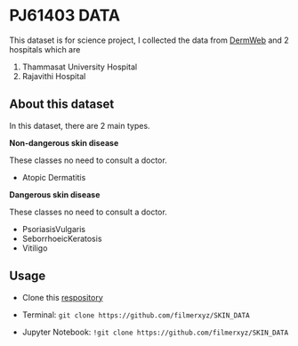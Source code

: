 # PJ61403 DATA
This dataset is for science project, I collected the data from [DermWeb](http://www.dermweb.com/) and 2 hospitals which are
 1. Thammasat University Hospital
 2. Rajavithi Hospital

## About this dataset

In this dataset, there are 2 main types.

**Non-dangerous skin disease**

These classes no need to consult a doctor.
- Atopic Dermatitis

**Dangerous skin disease**

These classes no need to consult a doctor.

* PsoriasisVulgaris
* SeborrhoeicKeratosis
* Vitiligo

## Usage
* Clone this [respository](https://github.com/filmerxyz/SKIN_DATA`)

* Terminal: `git clone https://github.com/filmerxyz/SKIN_DATA`

* Jupyter Notebook: `!git clone https://github.com/filmerxyz/SKIN_DATA`


